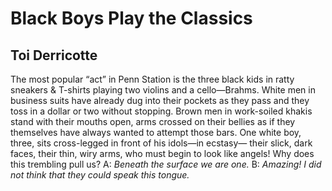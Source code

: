 # Black Boys Play the Classics
## Toi Derricotte
The most popular “act” in
Penn Station
is the three black kids in ratty
sneakers & T-shirts playing
two violins and a cello—Brahms.
White men in business suits
have already dug into their pockets
as they pass and they toss in
a dollar or two without stopping.
Brown men in work-soiled khakis
stand with their mouths open,
arms crossed on their bellies
as if they themselves have always
wanted to attempt those bars.
One white boy, three, sits
cross-legged in front of his
idols—in ecstasy—
their slick, dark faces,
their thin, wiry arms,
who must begin to look
like angels!
Why does this trembling
pull us?
A: _Beneath the surface we are one._
B: _Amazing! I did not think that they could speak this tongue._